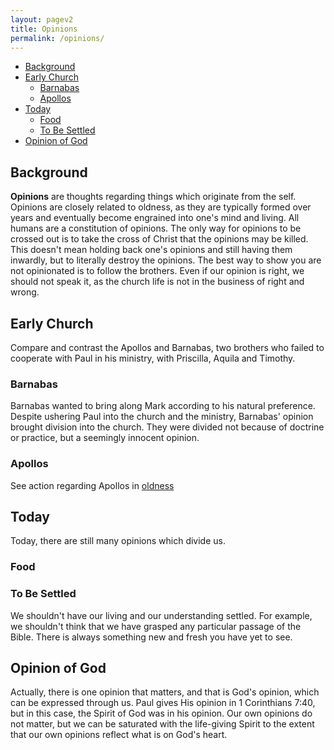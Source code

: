 ```yaml
---
layout: pagev2
title: Opinions
permalink: /opinions/
---
```

- [Background](#background)
- [Early Church](#early-church)
  - [Barnabas](#barnabas)
  - [Apollos](#apollos)
- [Today](#today)
  - [Food](#food)
  - [To Be Settled](#to-be-settled)
- [Opinion of God](#opinion-of-god)

## Background

**Opinions** are thoughts regarding things which originate from the self. Opinions are closely related to oldness, as they are typically formed over years and eventually become engrained into one's mind and living. All humans are a constitution of opinions. The only way for opinions to be crossed out is to take the cross of Christ that the opinions may be killed. This doesn't mean holding back one's opinions and still having them inwardly, but to literally destroy the opinions. The best way to show you are not opinionated is to follow the brothers. Even if our opinion is right, we should not speak it, as the church life is not in the business of right and wrong.

## Early Church

Compare and contrast the Apollos and Barnabas, two brothers who failed to cooperate with Paul in his ministry, with Priscilla, Aquila and Timothy.

### Barnabas

Barnabas wanted to bring along Mark according to his natural preference.  Despite ushering Paul into the church and the ministry, Barnabas' opinion brought division into the church. They were divided not because of doctrine or practice, but a seemingly innocent opinion. 

### Apollos

See action regarding Apollos in [oldness](/oldness#early-church#apollos)

## Today 

Today, there are still many opinions which divide us.

### Food

### To Be Settled

We shouldn't have our living and our understanding settled. For example, we shouldn't think that we have grasped any particular passage of the Bible. There is always something new and fresh you have yet to see.

## Opinion of God

Actually, there is one opinion that matters, and that is God's opinion, which can be expressed through us. Paul gives His opinion in 1 Corinthians 7:40, but in this case, the Spirit of God was in his opinion. Our own opinions do not matter, but we can be saturated with the life-giving Spirit to the extent that our own opinions reflect what is on God's heart.
